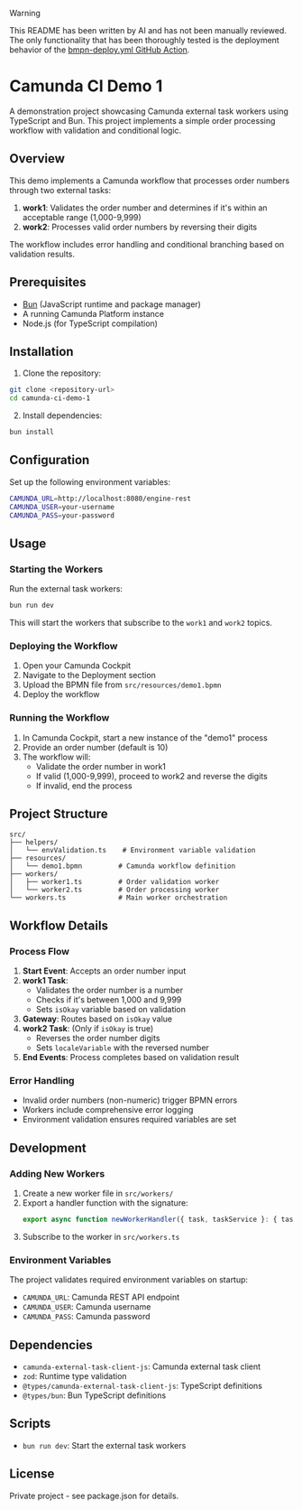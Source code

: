> [!WARNING]
> This README has been written by AI and has not been manually reviewed. The only functionality that has been thoroughly tested is the deployment behavior of the [bmpn-deploy.yml GitHub Action](/.github/workflows/bpmn-deploy.yml).

# Camunda CI Demo 1

A demonstration project showcasing Camunda external task workers using TypeScript and Bun. This project implements a simple order processing workflow with validation and conditional logic.

## Overview

This demo implements a Camunda workflow that processes order numbers through two external tasks:

1. **work1**: Validates the order number and determines if it's within an acceptable range (1,000-9,999)
2. **work2**: Processes valid order numbers by reversing their digits

The workflow includes error handling and conditional branching based on validation results.

## Prerequisites

- [Bun](https://bun.sh/) (JavaScript runtime and package manager)
- A running Camunda Platform instance
- Node.js (for TypeScript compilation)

## Installation

1. Clone the repository:
```bash
git clone <repository-url>
cd camunda-ci-demo-1
```

2. Install dependencies:
```bash
bun install
```

## Configuration

Set up the following environment variables:

```bash
CAMUNDA_URL=http://localhost:8080/engine-rest
CAMUNDA_USER=your-username
CAMUNDA_PASS=your-password
```

## Usage

### Starting the Workers

Run the external task workers:

```bash
bun run dev
```

This will start the workers that subscribe to the `work1` and `work2` topics.

### Deploying the Workflow

1. Open your Camunda Cockpit
2. Navigate to the Deployment section
3. Upload the BPMN file from `src/resources/demo1.bpmn`
4. Deploy the workflow

### Running the Workflow

1. In Camunda Cockpit, start a new instance of the "demo1" process
2. Provide an order number (default is 10)
3. The workflow will:
   - Validate the order number in work1
   - If valid (1,000-9,999), proceed to work2 and reverse the digits
   - If invalid, end the process

## Project Structure

```
src/
├── helpers/
│   └── envValidation.ts    # Environment variable validation
├── resources/
│   └── demo1.bpmn         # Camunda workflow definition
├── workers/
│   ├── worker1.ts         # Order validation worker
│   └── worker2.ts         # Order processing worker
└── workers.ts             # Main worker orchestration
```

## Workflow Details

### Process Flow

1. **Start Event**: Accepts an order number input
2. **work1 Task**: 
   - Validates the order number is a number
   - Checks if it's between 1,000 and 9,999
   - Sets `isOkay` variable based on validation
3. **Gateway**: Routes based on `isOkay` value
4. **work2 Task**: (Only if `isOkay` is true)
   - Reverses the order number digits
   - Sets `localeVariable` with the reversed number
5. **End Events**: Process completes based on validation result

### Error Handling

- Invalid order numbers (non-numeric) trigger BPMN errors
- Workers include comprehensive error logging
- Environment validation ensures required variables are set

## Development

### Adding New Workers

1. Create a new worker file in `src/workers/`
2. Export a handler function with the signature:
   ```typescript
   export async function newWorkerHandler({ task, taskService }: { task: Task; taskService: TaskService })
   ```
3. Subscribe to the worker in `src/workers.ts`

### Environment Variables

The project validates required environment variables on startup:
- `CAMUNDA_URL`: Camunda REST API endpoint
- `CAMUNDA_USER`: Camunda username
- `CAMUNDA_PASS`: Camunda password

## Dependencies

- `camunda-external-task-client-js`: Camunda external task client
- `zod`: Runtime type validation
- `@types/camunda-external-task-client-js`: TypeScript definitions
- `@types/bun`: Bun TypeScript definitions

## Scripts

- `bun run dev`: Start the external task workers

## License

Private project - see package.json for details.
